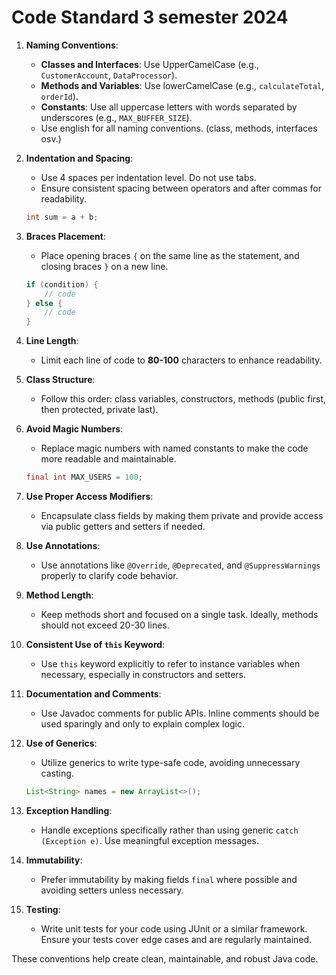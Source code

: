# Code Standard 3 semester 2024

1. **Naming Conventions**:
    - **Classes and Interfaces**: Use UpperCamelCase (e.g., `CustomerAccount`, `DataProcessor`).
    - **Methods and Variables**: Use lowerCamelCase (e.g., `calculateTotal`, `orderId`).
    - **Constants**: Use all uppercase letters with words separated by underscores (e.g., `MAX_BUFFER_SIZE`).
    - Use english for all naming conventions. (class, methods, interfaces osv.)

2. **Indentation and Spacing**:
    - Use 4 spaces per indentation level. Do not use tabs.
    - Ensure consistent spacing between operators and after commas for readability.

   ```java
   int sum = a + b;
   ```

3. **Braces Placement**:
    - Place opening braces `{` on the same line as the statement, and closing braces `}` on a new line.

   ```java
   if (condition) {
       // code
   } else {
       // code
   }
   ```

4. **Line Length**:
    - Limit each line of code to **80-100** characters to enhance readability.

5. **Class Structure**:
    - Follow this order: class variables, constructors, methods (public first, then protected, private last).

6. **Avoid Magic Numbers**:
    - Replace magic numbers with named constants to make the code more readable and maintainable.

   ```java
   final int MAX_USERS = 100;
   ```

7. **Use Proper Access Modifiers**:
    - Encapsulate class fields by making them private and provide access via public getters and setters if needed.

8. **Use Annotations**:
    - Use annotations like `@Override`, `@Deprecated`, and `@SuppressWarnings` properly to clarify code behavior.

9. **Method Length**:
    - Keep methods short and focused on a single task. Ideally, methods should not exceed 20-30 lines.

10. **Consistent Use of `this` Keyword**:
    - Use `this` keyword explicitly to refer to instance variables when necessary, especially in constructors and setters.

11. **Documentation and Comments**:
    - Use Javadoc comments for public APIs. Inline comments should be used sparingly and only to explain complex logic.

12. **Use of Generics**:
    - Utilize generics to write type-safe code, avoiding unnecessary casting.

    ```java
    List<String> names = new ArrayList<>();
    ```

13. **Exception Handling**:
    - Handle exceptions specifically rather than using generic `catch (Exception e)`. Use meaningful exception messages.

14. **Immutability**:
    - Prefer immutability by making fields `final` where possible and avoiding setters unless necessary.

15. **Testing**:
    - Write unit tests for your code using JUnit or a similar framework. Ensure your tests cover edge cases and are regularly maintained.

These conventions help create clean, maintainable, and robust Java code.